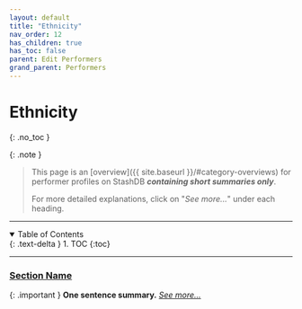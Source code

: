 ```yaml
---
layout: default
title: "Ethnicity"
nav_order: 12
has_children: true
has_toc: false
parent: Edit Performers
grand_parent: Performers
---
```


# Ethnicity
{: .no_toc }

{: .note }
>
> This page is an [overview]({{ site.baseurl }}/#category-overviews) for performer profiles on StashDB ***containing short summaries only***.
> 
> For more detailed explanations, click on "*See more...*" under each heading.

***

<details open markdown="block">
  <summary>
    Table of Contents
  </summary>
  {: .text-delta }
1. TOC
{:toc}
</details>

***

### [Section Name](section-name)

{: .important }
**One sentence summary.** *[See more...](section-name)*
